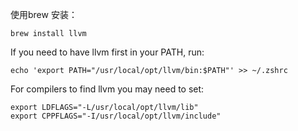 使用brew 安装：

`brew install llvm`

If you need to have llvm first in your PATH, run:

`echo 'export PATH="/usr/local/opt/llvm/bin:$PATH"' >> ~/.zshrc`

For compilers to find llvm you may need to set:

```
export LDFLAGS="-L/usr/local/opt/llvm/lib"
export CPPFLAGS="-I/usr/local/opt/llvm/include"
```